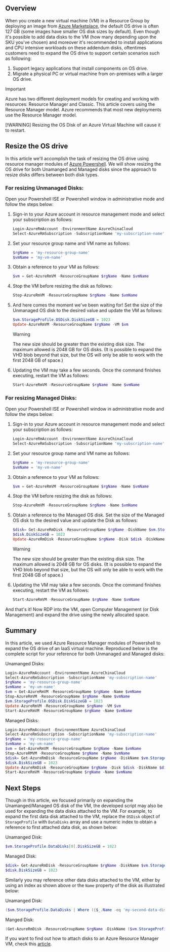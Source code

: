 ## Overview
When you create a new virtual machine (VM) in a Resource Group by deploying an image from [Azure Marketplace](https://market.azure.cn/zh-cn/marketplace/), the default OS drive is often 127 GB (some images have smaller OS disk sizes by default). Even though it's possible to add data disks to the VM (how many depending upon the SKU you've chosen) and moreover it's recommended to install applications and CPU intensive workloads on these addendum disks, oftentimes customers need to expand the OS drive to support certain scenarios such as following:

1. Support legacy applications that install components on OS drive.
2. Migrate a physical PC or virtual machine from on-premises with a larger OS drive.

> [!IMPORTANT]
> Azure has two different deployment models for creating and working with resources: Resource Manager and Classic. This article covers using the Resource Manager model. Azure recommends that most new deployments use the Resource Manager model.
> 
> 
> [!WARNING]
> Resizing the OS Disk of an Azure Virtual Machine will cause it to restart.
>

## Resize the OS drive
In this article we'll accomplish the task of resizing the OS drive using resource manager modules of [Azure Powershell](https://docs.microsoft.com/powershell/azureps-cmdlets-docs). We will show resizing the OS drive for both Unamanged and Managed disks since the approach to resize disks differs between both disk types.

### For resizing Unmanaged Disks:

Open your Powershell ISE or Powershell window in administrative mode and follow the steps below:

1. Sign-in to your Azure account in resource management mode and select your subscription as follows:

   ```Powershell
   Login-AzureRmAccount -EnvironmentName AzureChinaCloud
   Select-AzureRmSubscription -SubscriptionName 'my-subscription-name'
   ```
2. Set your resource group name and VM name as follows:

   ```Powershell
   $rgName = 'my-resource-group-name'
   $vmName = 'my-vm-name'
   ```
3. Obtain a reference to your VM as follows:

   ```Powershell
   $vm = Get-AzureRmVM -ResourceGroupName $rgName -Name $vmName
   ```
4. Stop the VM before resizing the disk as follows:

    ```Powershell
    Stop-AzureRmVM -ResourceGroupName $rgName -Name $vmName
    ```
5. And here comes the moment we've been waiting for! Set the size of the Unmanaged OS disk to the desired value and update the VM as follows:

   ```Powershell
   $vm.StorageProfile.OSDisk.DiskSizeGB = 1023
   Update-AzureRmVM -ResourceGroupName $rgName -VM $vm
   ```

   > [!WARNING]
   > The new size should be greater than the existing disk size. The maximum allowed is 2048 GB for OS disks. (It is possible to expand the VHD blob beyond that size, but the OS will only be able to work with the first 2048 GB of space.)
   > 
   > 
6. Updating the VM may take a few seconds. Once the command finishes executing, restart the VM as follows:

   ```Powershell
   Start-AzureRmVM -ResourceGroupName $rgName -Name $vmName
   ```

### For resizing Managed Disks:

Open your Powershell ISE or Powershell window in administrative mode and follow the steps below:

1. Sign-in to your Azure account in resource management mode and select your subscription as follows:

   ```Powershell
   Login-AzureRmAccount -EnvironmentName AzureChinaCloud
   Select-AzureRmSubscription -SubscriptionName 'my-subscription-name'
   ```
2. Set your resource group name and VM name as follows:

   ```Powershell
   $rgName = 'my-resource-group-name'
   $vmName = 'my-vm-name'
   ```
3. Obtain a reference to your VM as follows:

   ```Powershell
   $vm = Get-AzureRmVM -ResourceGroupName $rgName -Name $vmName
   ```
4. Stop the VM before resizing the disk as follows:

    ```Powershell
    Stop-AzureRmVM -ResourceGroupName $rgName -Name $vmName
    ```
5. Obtain a reference to the Managed OS disk. Set the size of the Managed OS disk to the desired value and update the Disk as follows:

   ```Powershell
   $disk= Get-AzureRmDisk -ResourceGroupName $rgName -DiskName $vm.StorageProfile.OsDisk.Name
   $disk.DiskSizeGB = 1023
   Update-AzureRmDisk -ResourceGroupName $rgName -Disk $disk -DiskName $disk.Name
   ```   
   > [!WARNING]
   > The new size should be greater than the existing disk size. The maximum allowed is 2048 GB for OS disks. (It is possible to expand the VHD blob beyond that size, but the OS will only be able to work with the first 2048 GB of space.)
   > 
   > 
6. Updating the VM may take a few seconds. Once the command finishes executing, restart the VM as follows:

   ```Powershell
   Start-AzureRmVM -ResourceGroupName $rgName -Name $vmName
   ```

And that's it! Now RDP into the VM, open Computer Management (or Disk Management) and expand the drive using the newly allocated space.

## Summary
In this article, we used Azure Resource Manager modules of Powershell to expand the OS drive of an IaaS virtual machine. Reproduced below is the complete script for your reference for both Unmanaged and Managed disks:

Unamanged Disks:

```Powershell
Login-AzureRmAccount -EnvironmentName AzureChinaCloud
Select-AzureRmSubscription -SubscriptionName 'my-subscription-name'
$rgName = 'my-resource-group-name'
$vmName = 'my-vm-name'
$vm = Get-AzureRmVM -ResourceGroupName $rgName -Name $vmName
Stop-AzureRmVM -ResourceGroupName $rgName -Name $vmName
$vm.StorageProfile.OSDisk.DiskSizeGB = 1023
Update-AzureRmVM -ResourceGroupName $rgName -VM $vm
Start-AzureRmVM -ResourceGroupName $rgName -Name $vmName
```
Managed Disks:

```Powershell
Login-AzureRmAccount -EnvironmentName AzureChinaCloud
Select-AzureRmSubscription -SubscriptionName 'my-subscription-name'
$rgName = 'my-resource-group-name'
$vmName = 'my-vm-name'
$vm = Get-AzureRmVM -ResourceGroupName $rgName -Name $vmName
Stop-AzureRMVM -ResourceGroupName $rgName -Name $vmName
$disk= Get-AzureRmDisk -ResourceGroupName $rgName -DiskName $vm.StorageProfile.OsDisk.Name
$disk.DiskSizeGB = 1023
Update-AzureRmDisk -ResourceGroupName $rgName -Disk $disk -DiskName $disk.Name
Start-AzureRmVM -ResourceGroupName $rgName -Name $vmName
```

## Next Steps
Though in this article, we focused primarily on expanding the Unamanged/Managed OS disk of the VM, the developed script may also be used for expanding the data disks attached to the VM. For example, to expand the first data disk attached to the VM, replace the ```OSDisk``` object of ```StorageProfile``` with ```DataDisks``` array and use a numeric index to obtain a reference to first attached data disk, as shown below:

Unamanged Disk:
```Powershell
$vm.StorageProfile.DataDisks[0].DiskSizeGB = 1023
```
Managed Disk:
```Powershell
$disk= Get-AzureRmDisk -ResourceGroupName $rgName -DiskName $vm.StorageProfile.DataDisks[0].Name
$disk.DiskSizeGB = 1023
```

Similarly you may reference other data disks attached to the VM, either by using an index as shown above or the ```Name``` property of the disk as illustrated below:

Unamanged Disk:
```Powershell
($vm.StorageProfile.DataDisks | Where ({$_.Name -eq 'my-second-data-disk'}).DiskSizeGB = 1023
```
Manged Disk:
```Powershell
(Get-AzureRmDisk -ResourceGroupName $rgName -DiskName ($vm.StorageProfile.DataDisks | Where ({$_.Name -eq 'my-second-data-disk'})).Name).DiskSizeGB = 1023
```

If you want to find out how to attach disks to an Azure Resource Manager VM, check this [article](../articles/virtual-machines/windows/attach-managed-disk-portal.md?toc=%2fvirtual-machines%2fwindows%2ftoc.json).
<!--ms.date: 03/19/2018-->